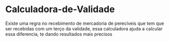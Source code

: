 # Calculadora-de-Validade
Existe uma regra no recebimento de mercadoria de perecíveis que tem que ser recebidas com um terço da validade, essa calculadora ajuda a calcular essa diferencia, te dando resultados mais precisos
